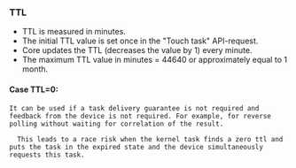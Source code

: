 

### TTL

- TTL is measured in minutes.
- The initial TTL value is set once in the "Touch task" API-request.
- Core updates the TTL (decreases the value by 1) every minute.
- The maximum TTL value in minutes = 44640 or approximately equal to 1 month.

#### Case TTL=0: 

``
It can be used if a task delivery guarantee is not required and feedback from the device is not required. For example, for reverse polling without waiting for correlation of the result.
``

`   This leads to a race risk when the kernel task finds a zero ttl and puts the task in the expired state and the device simultaneously requests this task.
`